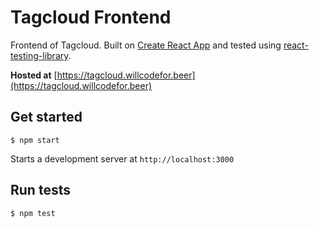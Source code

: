 # Tagcloud Frontend

Frontend of Tagcloud. Built on [Create React
App](https://facebook.github.io/create-react-app/) and tested using
[react-testing-library](https://github.com/kentcdodds/react-testing-library).

**Hosted at** [https://tagcloud.willcodefor.beer](https://tagcloud.willcodefor.beer)

## Get started

```
$ npm start
```

Starts a development server at `http://localhost:3000`

## Run tests

```
$ npm test
```
